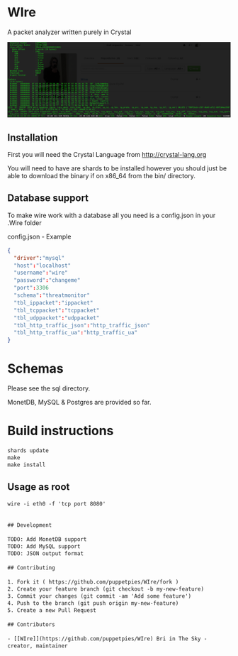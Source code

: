 # WIre

A packet analyzer written purely in Crystal

![Wire-tcpdata](https://raw.githubusercontent.com/puppetpies/WIre/dbbackends/demos/Wire-tcpdata.png)

## Installation

First you will need the Crystal Language from http://crystal-lang.org

You will need to have are shards to be installed however you should just be able to download the binary if on x86_64
from the bin/ directory.


## Database support

To make wire work with a database all you need is a config.json in your .Wire folder

config.json - Example

```json
{
  "driver":"mysql"
  "host":"localhost"
  "username":"wire"
  "password":"changeme"
  "port":3306
  "schema":"threatmonitor"
  "tbl_ippacket":"ippacket"
  "tbl_tcppacket":"tcppacket"
  "tbl_udppacket":"udppacket"
  "tbl_http_traffic_json":"http_traffic_json"
  "tbl_http_traffic_ua":"http_traffic_ua"
}
```

# Schemas

Please see the sql directory.

MonetDB, MySQL & Postgres are provided so far.

# Build instructions

```
shards update
make
make install
```

## Usage as root
```
wire -i eth0 -f 'tcp port 8080'


## Development

TODO: Add MonetDB support
TODO: Add MySQL support
TODO: JSON output format

## Contributing

1. Fork it ( https://github.com/puppetpies/WIre/fork )
2. Create your feature branch (git checkout -b my-new-feature)
3. Commit your changes (git commit -am 'Add some feature')
4. Push to the branch (git push origin my-new-feature)
5. Create a new Pull Request

## Contributors

- [[WIre]](https://github.com/puppetpies/WIre) Bri in The Sky - creator, maintainer
